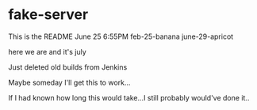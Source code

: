 # fake-server
This is the README
June 25 6:55PM
feb-25-banana
june-29-apricot
 
 
 
 
 
 
 
here we are and it's july

Just deleted old builds from Jenkins

Maybe someday I'll get this to work...

If I had known how long this would take...I still probably would've done it..
